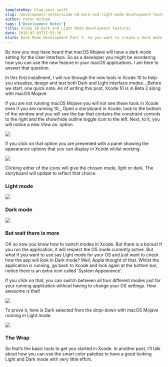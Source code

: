 ```yaml
---
templateKey: blog-post-swift
slug: /development-notes/xcode-10-dark-and-light-mode-development-features/
author: Peter Witham
tags: ["Development Notes"]
title: Xcode 10 Dark and Light Mode Development Features
date: 2018-07-03T11:55:36
blurb: Dark Mode Development Part 1. So you want to create a Dark mode for your macOS app. OK Here is the rundown on Xcode 10 tools to do just that.
---
```


By now you may have heard that macOS Mojave will have a dark mode setting for the User Interface. So as a developer you might be wondering how you can use the new feature in your macOS applications. I am here to answer that question.

In this first installment, I will run through the new tools in Xcode 10 to help you visualize, design and test both Dark and Light interface modes. _Before we start, one quick note. As of writing this post, Xcode 10 is in Beta 2 along with macOS Mojave.

If you are not running macOS Mojave you will not see these tools in Xcode even if you are running 10._ Open a storyboard in Xcode, look to the bottom of the window and you will see the bar that contains the constraint controls to the right and the show/hide outline toggle icon to the left. Next, to it, you will notice a new _View as:_ option.

![](https://peterwitham.com/wp-content/uploads/2018/07/Screen_cap_2018-07-03_12-54-40_AM.png)

If you click on that option you are presented with a panel showing the appearance options that you can display in Xcode whilst working.

![](https://peterwitham.com/wp-content/uploads/2018/07/Screen_cap_2018-07-03_12-55-23_AM.png)

Clicking either of the icons will give the chosen mode, light or dark. The storyboard will update to reflect that choice.

### Light mode

![](https://peterwitham.com/wp-content/uploads/2018/07/Screen_cap_2018-07-03_12-55-58_AM-squashed.jpg)

### Dark mode

![](https://peterwitham.com/wp-content/uploads/2018/07/Screen_cap_2018-07-03_12-56-08_AM-squashed.jpg)

### But wait there is more

OK so now you know how to switch modes in Xcode. But there is a bonus! If you run the application, it will respect the OS mode currently active. But what if you want to use say Light mode for your OS and just want to check how the app will look in Dark mode? Well, Apple thought of that. Whilst the application is running, go back to Xcode and look again at the bottom bar, notice there is an extra icon called ’System Appearance’.

If you click on that, you can switch between all four different modes just for your running application without having to change your OS settings. How awesome is that!

![](https://peterwitham.com/wp-content/uploads/2018/07/Screen_cap_2018-07-03_12-58-57_AM-squashed.jpg)

To prove it, here is Dark selected from the drop-down with macOS Mojave running in Light mode.

![](https://peterwitham.com/wp-content/uploads/2018/07/Screen_cap_2018-07-03_01-00-03_AM-squashed.jpg)

### The Wrap

So that’s the basic tools to get you started in Xcode. In another post, I’ll talk about how you can use the smart color palettes to have a good looking Light and Dark mode with very little effort.

